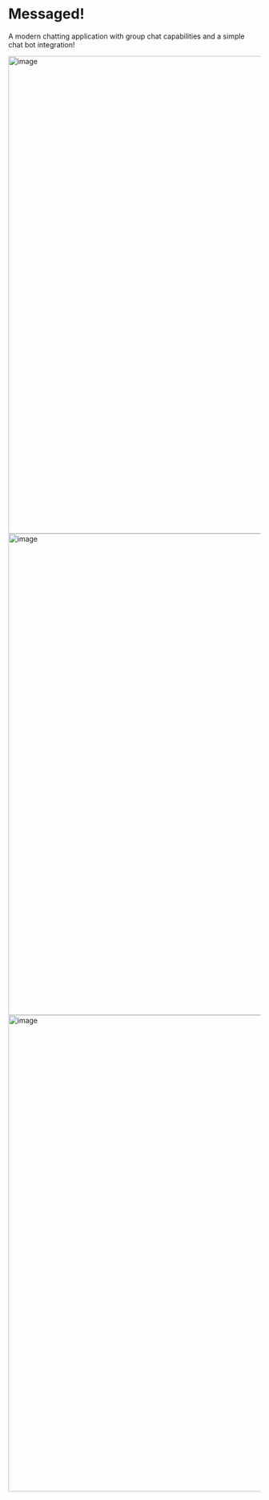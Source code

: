# Messaged!

A modern chatting application with group chat capabilities and a simple chat bot integration!

<img width="952" alt="image" src="https://user-images.githubusercontent.com/51133612/185779219-d6df28c0-7b63-43f6-a73a-5fbe8061e28c.png">

<img width="960" alt="image" src="https://user-images.githubusercontent.com/51133612/185779229-5bfb7383-0c0d-46af-9e6e-342b9baa2b62.png">

<img width="950" alt="image" src="https://user-images.githubusercontent.com/51133612/185779265-31423ef3-82cb-4c93-b9e4-2c159511ce7d.png">

